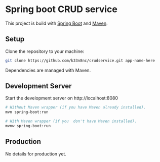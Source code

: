 # Spring boot CRUD service

This project is build with [Spring Boot](https://spring.io/projects/spring-boot) and [Maven](https://maven.apache.org/).

## Setup
Clone the repository to your machine:

```bash
git clone https://github.com/k33n8nc/crudservice.git app-name-here
```
Dependencies are managed with Maven.

## Development Server

Start the development server on http://localhost:8080

```bash
# Without Maven wrapper (if you have Maven already installed).
mvn spring-boot:run
```

```bash
# With Maven wrapper (if you  don't have Maven installed).
mvnw spring-boot:run
```

## Production

No details for production yet.